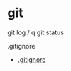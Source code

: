 # git


git log / q
git status

.gitignore
- [.gitignore](https://github.com/github/gitignore/blob/main/Python.gitignore)

